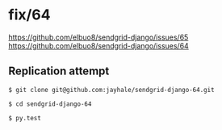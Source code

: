 # fix/64

https://github.com/elbuo8/sendgrid-django/issues/65
https://github.com/elbuo8/sendgrid-django/issues/64

## Replication attempt

```
$ git clone git@github.com:jayhale/sendgrid-django-64.git

$ cd sendgrid-django-64

$ py.test
```

